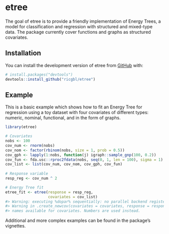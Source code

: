 
<!-- README.md is generated from README.Rmd. Please edit that file -->

# etree

<!-- badges: start -->
<!-- badges: end -->

The goal of etree is to provide a friendly implementation of Energy
Trees, a model for classification and regression with structured and
mixed-type data. The package currently cover functions and graphs as
structured covariates.

## Installation

You can install the development version of etree from
[GitHub](https://github.com/) with:

``` r
# install.packages("devtools")
devtools::install_github("ricgbl/etree")
```

## Example

This is a basic example which shows how to fit an Energy Tree for
regression using a toy dataset with four covariates of different types:
numeric, nominal, functional, and in the form of graphs.

``` r
library(etree)

# Covariates
nobs <- 100
cov_num <- rnorm(nobs)
cov_nom <- factor(rbinom(nobs, size = 1, prob = 0.5))
cov_gph <- lapply(1:nobs, function(j) igraph::sample_gnp(100, 0.2))
cov_fun <- fda.usc::rproc2fdata(nobs, seq(0, 1, len = 100), sigma = 1)
cov_list <- list(cov_num, cov_nom, cov_gph, cov_fun)
 
# Response variable
resp_reg <- cov_num ^ 2

# Energy Tree fit
etree_fit <- etree(response = resp_reg, 
                   covariates = cov_list)
#> Warning: executing %dopar% sequentially: no parallel backend registered
#> Warning in .create_newcov(covariates = covariates, response = response, : No
#> names available for covariates. Numbers are used instead.
```

Additional and more complex examples can be found in the package’s
vignettes.
